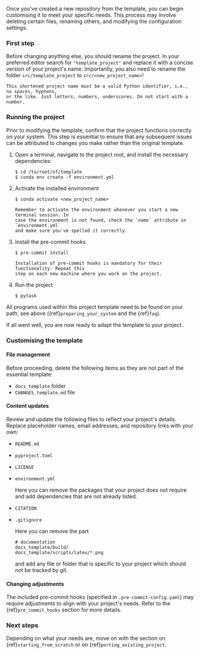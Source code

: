 Once you've created a new repository from the template, you can begin customising it to
meet your specific needs. This process may involve deleting certain files, renaming
others, and modifying the configuration settings.

### First step

Before changing anything else, you should rename the project. In your preferred editor
search for `"template_project"` and replace it with a concise version of your project's
name. Importantly, you also need to rename the folder `src/template_project` to
`src/<new_project_name>`!

```{warning}
This shortened project name must be a valid Python identifier, i.e., no spaces, hyphens,
or the like. Just letters, numbers, underscores. Do not start with a number.
```

### Running the project

Prior to modifying the template, confirm that the project functions correctly on your
system. This step is essential to ensure that any subsequent issues can be attributed to
changes you make rather than the original template.

1. Open a terminal, navigate to the project root, and install the necessary
   dependencies:

   ```console
   $ cd /to/root/of/template
   $ conda env create -f environment.yml
   ```

1. Activate the installed environment

   ```console
   $ conda activate <new_project_name>
   ```

   ```{note}
   Remember to activate the environment whenever you start a new terminal session. In
   case the environment is not found, check the `name` attribute in `environment.yml`
   and make sure you've spelled it correctly.
   ```

1. Install the pre-commit hooks

   ```console
   $ pre-commit install
   ```

   ```{note}
   Installation of pre-commit hooks is mandatory for their functionality. Repeat this
   step on each new machine where you work on the project.
   ```

1. Run the project

   ```console
   $ pytask
   ```

All programs used within this project template need to be found on your path, see above
({ref}`preparing_your_system` and the {ref}`faq`).

If all went well, you are now ready to adapt the template to your project.

### Customising the template

#### File management

Before proceeding, delete the following items as they are not part of the essential
template:

- `docs_template` folder
- `CHANGES_template.md` file

#### Content updates

Review and update the following files to reflect your project's details. Replace
placeholder names, email addresses, and repository links with your own:

- `README.md`

- `pyproject.toml`

- `LICENSE`

- `environment.yml`

  Here you can remove the packages that your project does not require and add
  dependencies that are not already listed.

- `CITATION`

- `.gitignore`

  Here you can remove the part

  ```
  # documentation
  docs_template/build/
  docs_template/scripts/latex/*.png
  ```

  and add any file or folder that is specific to your project which should not be
  tracked by git.

#### Changing adjustments

The included pre-commit hooks (specified in `.pre-commit-config.yaml`) may require
adjustments to align with your project's needs. Refer to the {ref}`pre_commit_hooks`
section for more details.

### Next steps

Depending on what your needs are, move on with the section on
{ref}`starting_from_scratch` or on {ref}`porting_existing_project`.
